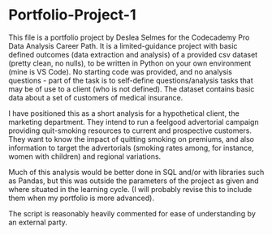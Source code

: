 # Portfolio-Project-1

This file is a portfolio project by Deslea Selmes for the Codecademy Pro Data Analysis Career Path. It is a limited-guidance project with basic defined outcomes (data extraction and analysis) of a provided csv dataset (pretty clean, no nulls), to be written in Python on your own environment (mine is VS Code). No starting code was provided, and no analysis questions - part of the task is to self-define questions/analysis tasks that may be of use to a client (who is not defined). The dataset contains basic data about a set of customers of medical insurance.

I have positioned this as a short analysis for a hypothetical client, the marketing department. They intend to run a feelgood advertorial campaign providing quit-smoking resources to current and prospective customers. They want to know the impact of quitting smoking on premiums, and also information to target the advertorials (smoking rates among, for instance, women with children) and regional variations.

Much of this analysis would be better done in SQL and/or with libraries such as Pandas, but this was outside the parameters of the project as given and where situated in the learning cycle. (I will probably revise this to include them when my portfolio is more advanced).

The script is reasonably heavily commented for ease of understanding by an external party.
